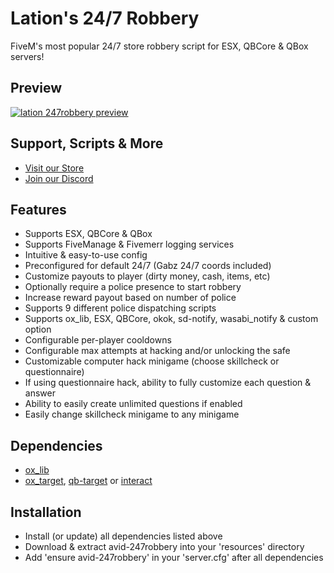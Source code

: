 # Lation's 24/7 Robbery
FiveM's most popular 24/7 store robbery script for ESX, QBCore & QBox servers!

## Preview
[![lation 247robbery preview](http://img.youtube.com/vi/L5fWSR1G_mA/0.jpg)](https://www.youtube.com/watch?v=L5fWSR1G_mA)

## Support, Scripts & More
- [Visit our Store](https://lationscripts.com?utm_source=github&utm_medium=free-script)
- [Join our Discord](https://discord.gg/9EbY4nM5uu)

## Features
- Supports ESX, QBCore & QBox
- Supports FiveManage & Fivemerr logging services
- Intuitive & easy-to-use config
- Preconfigured for default 24/7 (Gabz 24/7 coords included)
- Customize payouts to player (dirty money, cash, items, etc)
- Optionally require a police presence to start robbery
- Increase reward payout based on number of police
- Supports 9 different police dispatching scripts
- Supports ox_lib, ESX, QBCore, okok, sd-notify, wasabi_notify & custom option
- Configurable per-player cooldowns
- Configurable max attempts at hacking and/or unlocking the safe
- Customizable computer hack minigame (choose skillcheck or questionnaire)
- If using questionnaire hack, ability to fully customize each question & answer
- Ability to easily create unlimited questions if enabled
- Easily change skillcheck minigame to any minigame

## Dependencies
- [ox_lib](https://github.com/overextended/ox_lib/releases)
- [ox_target](https://github.com/overextended/ox_target/releases), [qb-target](https://github.com/qbcore-framework/qb-target) or [interact](https://github.com/darktrovx/interact)

## Installation
- Install (or update) all dependencies listed above
- Download & extract avid-247robbery into your 'resources' directory
- Add 'ensure avid-247robbery' in your 'server.cfg' after all dependencies
